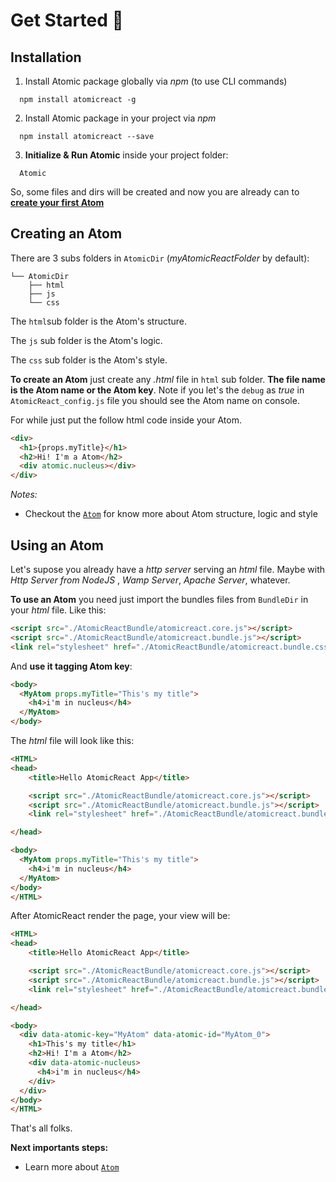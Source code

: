 # Get Started :rocket:

## Installation
1. Install Atomic package globally via *npm* (to use CLI commands)
```
  npm install atomicreact -g
```
2. Install Atomic package in your project via *npm*
```
  npm install atomicreact --save
```
3. **Initialize & Run Atomic** inside your project folder:
```
  Atomic
```

So, some files and dirs will be created and now you are already can to [**create your first Atom**](getStarted?id=creating-an-atom)

## Creating an Atom

There are 3 subs folders in `AtomicDir` (*myAtomicReactFolder* by default):
``` text
└── AtomicDir
    ├── html
    ├── js
    └── css
```

The `html`sub folder  is the Atom's structure.

The `js` sub folder is the Atom's logic.

The `css` sub folder is the Atom's style.

**To create an Atom** just create any *.html* file in `html` sub folder. **The file name is the Atom name or the Atom key**. Note if you let's the `debug` as *true* in `AtomicReact_config.js` file you should see the Atom name on console.

For while just put the follow html code inside your Atom.
``` html
<div>
  <h1>{props.myTitle}</h1>
  <h2>Hi! I'm a Atom</h2>
  <div atomic.nucleus></div>
</div>
```
*Notes:*
  * Checkout the [`Atom`](Atom) for know more about Atom structure, logic and style

## Using an Atom

Let's supose you already have a *http server* serving an *html* file. Maybe with *Http Server from NodeJS* , *Wamp Server*, *Apache Server*, whatever.

**To use an Atom** you need just import the bundles files from `BundleDir` in your *html* file. Like this:

``` html
<script src="./AtomicReactBundle/atomicreact.core.js"></script>
<script src="./AtomicReactBundle/atomicreact.bundle.js"></script>
<link rel="stylesheet" href="./AtomicReactBundle/atomicreact.bundle.css">
```

And **use it tagging Atom key**:

``` html
<body>
  <MyAtom props.myTitle="This's my title">
    <h4>i'm in nucleus</h4>
  </MyAtom>
</body>
```

The *html* file will look like this:

``` html
<HTML>
<head>
	<title>Hello AtomicReact App</title>

	<script src="./AtomicReactBundle/atomicreact.core.js"></script>
	<script src="./AtomicReactBundle/atomicreact.bundle.js"></script>
	<link rel="stylesheet" href="./AtomicReactBundle/atomicreact.bundle.css">

</head>

<body>
  <MyAtom props.myTitle="This's my title">
    <h4>i'm in nucleus</h4>
  </MyAtom>
</body>
</HTML>
```

After AtomicReact render the page, your view will be:

``` html
<HTML>
<head>
	<title>Hello AtomicReact App</title>

	<script src="./AtomicReactBundle/atomicreact.core.js"></script>
	<script src="./AtomicReactBundle/atomicreact.bundle.js"></script>
	<link rel="stylesheet" href="./AtomicReactBundle/atomicreact.bundle.css">

</head>

<body>
  <div data-atomic-key="MyAtom" data-atomic-id="MyAtom_0">
    <h1>This's my title</h1>
    <h2>Hi! I'm a Atom</h2>
    <div data-atomic-nucleus>
      <h4>i'm in nucleus</h4>
    </div>
  </div>
</body>
</HTML>
```

That's all folks.

**Next importants steps:**
  * Learn more about [`Atom`](Atom)

